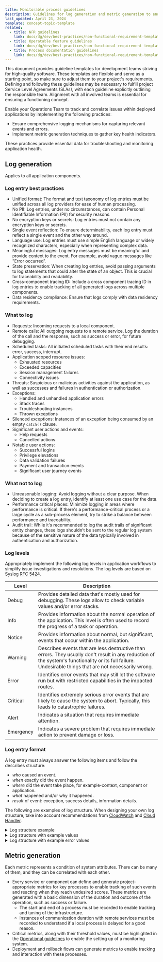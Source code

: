 ```yaml
---
title: Monitorable process guidelines
description: Guidelines for log generation and metric generation to enable Operations Teams to track and correlate issues in operated and deployed applications.
last_updated: April 23, 2024
template: concept-topic-template
related:
  - title: NFR guidelines
    link: docs/dg/dev/best-practices/non-functional-requirement-templates/operational-and-deployment-guidelines.html
  - title: Operatable feature guidelines
    link: docs/dg/dev/best-practices/non-functional-requirement-templates/operatable-feature-guidelines.html
  - title: Process documentation guidelines
    link: docs/dg/dev/best-practices/non-functional-requirement-templates/process-documentation-guidelines.html
---
```


This document provides guideline templates for development teams striving for high-quality software. These templates are flexible and serve as a starting point, so make sure to adjust them to your project's requirements. Defining and following these guidelines may be necessary to fulfill project Service Level Agreements (SLAs), with each guideline explicitly outlining the responsible team. Alignment with all involved teams is essential for ensuring a functioning concept.


Enable your Operations Team to track and correlate issues within deployed applications by implementing the following practices:
- Ensure comprehensive logging mechanisms for capturing relevant events and errors.
- Implement metric generation techniques to gather key health indicators.

These practices provide essential data for troubleshooting and monitoring application health.

## Log generation

Applies to all application components.

### Log entry best practices
- Unified format: The format and text taxonomy of log entries must be unified across all log providers for ease of human processing.
- No PII: Log entries, under no circumstances, can contain Personal Identifiable Information (PII) for security reasons.
- No encryption keys or secrets: Log entries must not contain any encryption keys or secrets.
- Single event reflection: To ensure determinability, each log entry must reflect a single event and the other way around.
- Language use: Log entries must use simple English language or widely recognized characters, especially when representing complex data.
- Meaningful messages: Log entry messages must be meaningful and provide context to the event. For example, avoid vague messages like "Error occurred".
- State preservation: When creating log entries, avoid passing arguments to log statements that could alter the state of an object. This is crucial for traceability and readability.
- Cross-component tracing ID: Include a cross component tracing ID in log entries to enable tracking of all generated logs across multiple components.
- Data residency compliance: Ensure that logs comply with data residency requirements.

### What to log
- Requests: Incoming requests to a local component.
- Remote calls: All outgoing requests to a remote service. Log the duration of the call and the response, such as success or error, for future debugging.
- Scheduled tasks: All initiated scheduled tasks with their end results: error, success, interrupt.
- Application scoped resource issues:
  - Exhausted resources
  - Exceeded capacities
  - Session management failures
  - Connectivity issues
- Threats: Suspicious or malicious activities against the application, as well as successes and failures in authentication or authorization.
- Exceptions:
  - Handled and unhandled application errors
  - Stack traces
  - Troubleshooting instances
  - Thrown exceptions
- Silenced exceptions: Instances of an exception being consumed by an empty `catch()` clause.
- Significant user actions and events:
  - Help requests
  - Cancelled actions
- Notable user actions:
  - Successful logins
  - Privilege elevations
  - Data validation failures
  - Payment and transaction events
  - Significant user journey events

### What not to log
- Unreasonable logging: Avoid logging without a clear purpose. When deciding to create a log entry, identify at least one use case for the data.
- Performance critical places: Minimize logging in areas where performance is critical. If there's a performance-critical process or a large cycle as a sub-process element, try to strike a balance between performance and traceability.
- Audit trail: While it's recommended to log the audit trails of significant entity changes, these logs shouldn't be sent to the regular log system because of the sensitive nature of the data typically involved in authentication and authorization.

### Log levels

Appropriately implement the following log levels in application workflows to simplify issue investigations and resolutions. The log levels are based on Syslog [RFC 5424](https://datatracker.ietf.org/doc/html/rfc5424).

| Level | Description |
|-------|-------------|
| Debug | Provides detailed data that's mostly used for debugging. These logs allow to check variable values and/or error stacks. |
| Info |  Provides information about the normal operation of the application. This level is often used to record the progress of a task or operation. |
| Notice | Provides information about normal, but significant, events that occur within the application. |
| Warning | Describes events that are less destructive than errors. They usually don't result in any reduction of the system's functionality or its full failure. Undesirable things that are not necessarily wrong. |
| Error | Identifies error events that may still let the software run but with restricted capabilities in the impacted routes. |
| Critical | Identifies extremely serious error events that are likely to cause the system to abort. Typically, this leads to catastrophic failures. |
| Alert | Indicates a situation that requires immediate attention. |
| Emergency | Indicates a severe problem that requires immediate action to prevent damage or loss. |

### Log entry format

A log entry must always answer the following items and follow the describes structure:
- *who* caused an event.
- *when* exactly did the event happen.
- *where* did the event take place, for example-context, component or application.
- *what* happened and/or why it happened.
- *result* of event: exception, success details, information details.

The following are examples of log structure. When designing your own log structure, take into account recommendations from [CloudWatch](https://docs.aws.amazon.com/AmazonCloudWatch/latest/monitoring/CloudWatch-metric-streams-formats-json.html) and  [Cloud Handler](https://github.com/maxbanton/cwh).

<details>
  <summary>Log structure example</summary>

```JSON
{
  "actor": {
      "actorId": "end-user-1",
      "sessionId": "end-user-1-session-27",
      "transactionId": "end-to-end-transaction-555",
      "parentTransactionId": "end-to-end-transaction-554",
  },
  "service": {
    "host": "ip-11-111-1-111.eu-central-1.compute.internal",
    "componentType": "GLUE",
    "component": "StorefrontApi",
    "activityId": "address-search-suggestions",
  },
  "@timestamp": "2022-08-01T18:20:22.602934+00:00",
  "message":"StorefrontAPI : GET : v2/stores/delivery : start",
  "messageId":"unique-message-id",
  "level": 0,
  "levelCode": 0,
  "extra" : {
     "exception": {...}
     "environment": {
            "application": "",
            "environment": "",
            "store": "",
            "codeBucket": "",
            "locale": ""
     },
     "server": {
            "url": "",
            "isHttps": true,
            "hostname": "",
            "requestMethod": "",
            "referer": null       
     },
    "request": {
            "requestId": "",
            "type": "",
            "requestParams": {}
    },
    "externalRequest" : {
      "externalDuration":"0",
      "externalResponseCode": "remote-service-unique-answer-code"
    },
}
```

</details>

<details>
  <summary>Log structure with example values</summary>

```JSON
{
    "@timestamp": "2022-08-01T18:20:22.602934+00:00",
    "@version": 1,
    "host": "ip-10-105-6-175.eu-central-1.compute.internal",
    "message": "StorefrontAPI : Request : v2/stores/delivery",
    "type": "GLUE",
    "channel": "Glue",
    "level": "INFO",
    "monolog_level": 200,
    "extra": {
        "environment": {
            "application": "GLUE",
            "environment": "docker.dev",
            "store": null,
            "codeBucket": "US",
            "locale": "en_US"
        },
        "server": {
            "url": "https://api.com/v1/action-name?param1=abc",
            "is_https": true,
            "hostname": "api.com",
            "user_agent": "cypress/test-automation",
            "user_ip": "35.205.30.220",
            "request_method": "GET",
            "referer": null
        },
        "request": {
            "requestId": "3c1f60f1",
            "type": "WEB",
            "request_params": {
                "currency": "USD",
                "service_type": "delivery",
                "zip_code": "32773-5600",
                "address": "3707 S Orlando Dr"
            }
        }
    },
    "context": {
        "payload": {
            "find_by": []
        }
    }
}
```

</details>


<details>
  <summary>Log structure with example error values</summary>

```JSON
{
  "@timestamp": "2021-08-19T14:54:23.447685+00:00",
  "@version": 1,
  "host": "localhost",
  "message": "Exception - Sniffer run was not successful: Unknown error in \"/.../vendor/spryker/development/src/Spryker/Zed/Development/Business/ArchitectureSniffer/ArchitectureSniffer.php::165\"",
  "type": "ZED",
  "channel": "Zed",
  "level": "CRITICAL",
  "monolog_level": 500,
  "extra": {
    "environment": {
      "application": "ZED",
      "environment": "development",
      "store": "US",
      "codeBucket": "US",
      "locale": "en_US"
    },
    "server": {
      "url": "http://:/",
      "is_https": false,
      "hostname": "",
      "user_agent": null,
      "user_ip": null,
      "request_method": "cli",
      "referer": null
    },
    "request": {
      "requestId": "ad26d9e1",
      "type": "CLI",
      "request_params": []
    }
  },
  "context": {
    "exception": {
      "class": "Exception",
      "message": "Sniffer run was not successful: Unknown error",
      "code": 0,
      "file": "/.../vendor/spryker/development/src/Spryker/Zed/Development/Business/ArchitectureSniffer/ArchitectureSniffer.php:165",
      "trace": [
        "/.../vendor/spryker/development/src/Spryker/Zed/Development/Business/ArchitectureSniffer/ArchitectureSniffer.php:117",
        "/.../vendor/spryker/development/src/Spryker/Zed/Development/Business/DevelopmentFacade.php:484",
        "/.../vendor/spryker/development/src/Spryker/Zed/Development/Communication/Console/CodeArchitectureSnifferConsole.php:286",
        "/.../vendor/spryker/development/src/Spryker/Zed/Development/Communication/Console/CodeArchitectureSnifferConsole.php:93",
        "/.../vendor/symfony/console/Command/Command.php:258",
        "/.../vendor/symfony/console/Application.php:938",
        "/.../vendor/symfony/console/Application.php:266",
        "/.../vendor/spryker/console/src/Spryker/Zed/Console/Communication/Bootstrap/ConsoleBootstrap.php:111",
        "/.../vendor/symfony/console/Application.php:142",
        "/.../vendor/spryker/console/bin/console:27"      
      ]
    }
  }
}
```

</details>

## Metric generation

Each metric represents a condition of system attributes. There can be many of them, and they can be correlated with each other.

- Every service or component can define and generate project-appropriate metrics for key processes to enable tracking of such events and reacting when they reach undesired scores. These metrics are generated with a basic dimension of the duration and outcome of the operation, such as success or failure.
  - The start and end of a process must be recorded to enable tracking and tuning of the infrastructure.
  - Instances of communication duration with remote services must be recorded to understand if a local process is delayed for a good reason.
- Critical metrics, along with their threshold values, must be highlighted in the [Operational guidelines](/docs/dg/dev/best-practices/non-functional-requirement-templates/process-documentation-guidelines.html#operational-guidelines) to enable the setting up of a monitoring system.
- Deployment and rollback flows can generate metrics to enable tracking and interaction with these processes.
